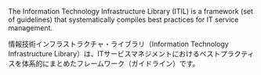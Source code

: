 
The Information Technology Infrastructure Library (ITIL) is a framework (set of guidelines) that systematically compiles best practices for IT service management.

情報技術インフラストラクチャ・ライブラリ（Information Technology Infrastructure Library）は、ITサービスマネジメントにおけるベストプラクティスを体系的にまとめたフレームワーク（ガイドライン）です。
